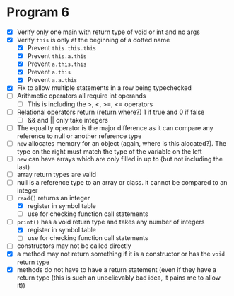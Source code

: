 # Program 6

- [x] Verify only one main with return type of void or int and no args
- [x] Verify `this` is only at the beginning of a dotted name
  - [x] Prevent `this.this.this`
  - [x] Prevent `this.a.this`
  - [x] Prevent `a.this.this`
  - [x] Prevent `a.this`
  - [x] Prevent `a.a.this`
- [x] Fix to allow multiple statements in a row being typechecked
- [ ] Arithmetic operators all require int operands
  - [ ] This is including the >, <, >=, <= operators
- [ ] Relational operators return (return where?) 1 if true and 0 if false
  - [ ] && and || only take integers
- [ ] The equality operator is the major difference as it can compare any reference to null or another reference type
- [ ] `new` allocates memory for an object (again, where is this alocated?). The type on the right must match the type of the variable on the left
- [ ] `new` can have arrays which are only filled in up to (but not including the last)
- [ ] array return types are valid
- [ ] null is a reference type to an array or class. it cannot be compared to an integer
- [ ] `read()` returns an integer
  - [x] register in symbol table
  - [ ] use for checking function call statements
- [ ] `print()` has a void return type and takes any number of integers
  - [x] register in symbol table
  - [ ] use for checking function call statements
- [ ] constructors may not be called directly
- [x] a method may not return something if it is a constructor or has the `void` return type
- [x] methods do not have to have a return statement (even if they have a return type (this is such an unbelievably bad idea, it pains me to allow it))
